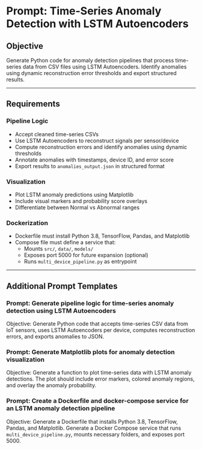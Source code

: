 # Prompt: Time-Series Anomaly Detection with LSTM Autoencoders

## Objective

Generate Python code for anomaly detection pipelines that process time-series data from CSV files using LSTM Autoencoders. Identify anomalies using dynamic reconstruction error thresholds and export structured results.

---

## Requirements

### Pipeline Logic

- Accept cleaned time-series CSVs
- Use LSTM Autoencoders to reconstruct signals per sensor/device
- Compute reconstruction errors and identify anomalies using dynamic thresholds
- Annotate anomalies with timestamps, device ID, and error score
- Export results to `anomalies_output.json` in structured format

### Visualization

- Plot LSTM anomaly predictions using Matplotlib
- Include visual markers and probability score overlays
- Differentiate between Normal vs Abnormal ranges

### Dockerization

- Dockerfile must install Python 3.8, TensorFlow, Pandas, and Matplotlib
- Compose file must define a service that:
  - Mounts `src/`, `data/`, `models/`
  - Exposes port 5000 for future expansion (optional)
  - Runs `multi_device_pipeline.py` as entrypoint

---

## Additional Prompt Templates

### Prompt: Generate pipeline logic for time-series anomaly detection using LSTM Autoencoders
Objective: Generate Python code that accepts time-series CSV data from IoT sensors, uses LSTM Autoencoders per device, computes reconstruction errors, and exports anomalies to JSON.

### Prompt: Generate Matplotlib plots for anomaly detection visualization
Objective: Generate a function to plot time-series data with LSTM anomaly detections. The plot should include error markers, colored anomaly regions, and overlay the anomaly probability.

### Prompt: Create a Dockerfile and docker-compose service for an LSTM anomaly detection pipeline
Objective: Generate a Dockerfile that installs Python 3.8, TensorFlow, Pandas, and Matplotlib. Generate a Docker Compose service that runs `multi_device_pipeline.py`, mounts necessary folders, and exposes port 5000.